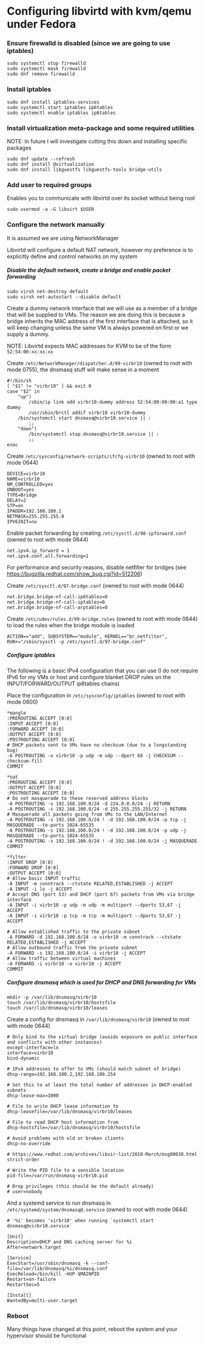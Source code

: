 # Configuring libvirtd with kvm/qemu under Fedora 

### Ensure firewalld is disabled (since we are going to use iptables)

```
sudo systemctl stop firewalld
sudo systemctl mask firewalld
sudo dnf remove firewalld
```

### Install iptables

```
sudo dnf install iptables-services
sudo systemctl start iptables ip6tables
sudo systemctl enable iptables ip6tables
```

### Install virtualization meta-package and some required utilities

NOTE: In future I will investigate cutting this down and installing specific packages

```
sudo dnf update --refresh
sudo dnf install @virtualization
sudo dnf install libguestfs libguestfs-tools bridge-utils
```

### Add user to required groups

Enables you to communicate with libvirtd over its socket without being root

```
sudo usermod -a -G libvirt $USER
```

### Configure the network manually

It is assumed we are using NetworkManager

Libvirtd will configure a default NAT network, however my preference is to explicitly define and control networks on my system

##### Disable the default network, create a bridge and enable packet forwarding

```
sudo virsh net-destroy default
sudo virsh net-autostart --disable default
```

Create a dummy network interface that we will use as a member of a bridge that will be supplied to VMs. The reason we are doing this is because a bridge inherits the MAC address of the first interface that is attached, so it will keep changing unless the same VM is always powered on first or we supply a dummy. 

NOTE: Libvirtd expects MAC addresses for KVM to be of the form `52:54:00:xx:xx:xx`

Create `/etc/NetworkManager/dispatcher.d/99-virbr10` (owned to root with mode 0755), the dnsmasq stuff will make sense in a moment

```
#!/bin/sh
[ "$1" != "virbr10" ] && exit 0
case "$2" in
    "up")
        /sbin/ip link add virbr10-dummy address 52:54:00:00:00:a1 type dummy
        /usr/sbin/brctl addif virbr10 virbr10-dummy
	/bin/systemctl start dnsmasq@virbr10.service || :
        ;;
    "down")
        /bin/systemctl stop dnsmasq@virbr10.service || :
        ;;
esac
```

Create `/etc/sysconfig/network-scripts/ifcfg-virbr10` (owned to root with mode 0644)

```
DEVICE=virbr10
NAME=virbr10
NM_CONTROLLED=yes
ONBOOT=yes
TYPE=Bridge
DELAY=2
STP=on
IPADDR=192.168.100.1
NETMASK=255.255.255.0
IPV6INIT=no
```

Enable packet forwarding by creating `/etc/sysctl.d/98-ipforward.conf` (owned to root with mode 0644)

```
net.ipv4.ip_forward = 1
net.ipv4.conf.all.forwarding=1
```

For performance and security reasons, disable netfilter for bridges (see https://bugzilla.redhat.com/show_bug.cgi?id=512206)

Create `/etc/sysctl.d/97-bridge.conf` (owned to root with mode 0644)

```
net.bridge.bridge-nf-call-ip6tables=0
net.bridge.bridge-nf-call-iptables=0
net.bridge.bridge-nf-call-arptables=0
```

Create `/etc/udev/rules.d/99-bridge.rules` (owned to root with mode 0644) to load the rules when the bridge module is loaded

```
ACTION=="add", SUBSYSTEM=="module", KERNEL=="br_netfilter", RUN+="/sbin/sysctl -p /etc/sysctl.d/97-bridge.conf"
```

##### Configure iptables

The following is a basic IPv4 configuration that you can use (I do not require IPv6 for my VMs or host and configure blanket DROP rules on the INPUT/FORWARD/OUTPUT ip6tables chains)

Place the configuration in `/etc/sysconfig/iptables` (owned to root with mode 0600)

```
*mangle
:PREROUTING ACCEPT [0:0]
:INPUT ACCEPT [0:0]
:FORWARD ACCEPT [0:0]
:OUTPUT ACCEPT [0:0]
:POSTROUTING ACCEPT [0:0]
# DHCP packets sent to VMs have no checksum (due to a longstanding bug)
-A POSTROUTING -o virbr10 -p udp -m udp --dport 68 -j CHECKSUM --checksum-fill
COMMIT

*nat
:PREROUTING ACCEPT [0:0]
:OUTPUT ACCEPT [0:0]
:POSTROUTING ACCEPT [0:0]
# Do not masquerade to these reserved address blocks
-A POSTROUTING -s 192.168.100.0/24 -d 224.0.0.0/24 -j RETURN
-A POSTROUTING -s 192.168.100.0/24 -d 255.255.255.255/32 -j RETURN
# Masquerade all packets going from VMs to the LAN/Internet
-A POSTROUTING -s 192.168.100.0/24 ! -d 192.168.100.0/24 -p tcp -j MASQUERADE --to-ports 1024-65535
-A POSTROUTING -s 192.168.100.0/24 ! -d 192.168.100.0/24 -p udp -j MASQUERADE --to-ports 1024-65535
-A POSTROUTING -s 192.168.100.0/24 ! -d 192.168.100.0/24 -j MASQUERADE
COMMIT

*filter
:INPUT DROP [0:0]
:FORWARD DROP [0:0]
:OUTPUT ACCEPT [0:0]
# Allow basic INPUT traffic
-A INPUT -m conntrack --ctstate RELATED,ESTABLISHED -j ACCEPT
-A INPUT -i lo -j ACCEPT
# Accept DNS (port 53) and DHCP (port 67) packets from VMs via bridge interface
-A INPUT -i virbr10 -p udp -m udp -m multiport --dports 53,67 -j ACCEPT
-A INPUT -i virbr10 -p tcp -m tcp -m multiport --dports 53,67 -j ACCEPT

# Allow established traffic to the private subnet
-A FORWARD -d 192.168.100.0/24 -o virbr10 -m conntrack --ctstate RELATED,ESTABLISHED -j ACCEPT
# Allow outbound traffic from the private subnet
-A FORWARD -s 192.168.100.0/24 -i virbr10 -j ACCEPT
# Allow traffic between virtual machines
-A FORWARD -i virbr10 -o virbr10 -j ACCEPT
COMMIT
```

##### Configure dnsmasq which is used for DHCP and DNS forwarding for VMs

```
mkdir -p /var/lib/dnsmasq/virbr10
touch /var/lib/dnsmasq/virbr10/hostsfile
touch /var/lib/dnsmasq/virbr10/leases
```

Create a config for dnsmasq in `/var/lib/dnsmasq/virbr10` (owned to root with mode 0644)

```
# Only bind to the virtual bridge (avoids exposure on public interface and conflicts with other instances) 
except-interface=lo
interface=virbr10
bind-dynamic

# IPv4 addresses to offer to VMs (should match subnet of bridge)
dhcp-range=192.168.100.2,192.168.100.254

# Set this to at least the total number of addresses in DHCP-enabled subnets
dhcp-lease-max=1000

# File to write DHCP lease information to
dhcp-leasefile=/var/lib/dnsmasq/virbr10/leases

# File to read DHCP host information from
dhcp-hostsfile=/var/lib/dnsmasq/virbr10/hostsfile

# Avoid problems with old or broken clients
dhcp-no-override

# https://www.redhat.com/archives/libvir-list/2010-March/msg00038.html
strict-order

# Write the PID file to a sensible location
pid-file=/var/run/dnsmasq-virbr10.pid

# Drop privileges (this should be the default already)
# user=nobody
```

And a systemd service to run dnsmasq in `/etc/systemd/system/dnsmasq@.service` (owned to root with mode 0644)

```
# '%i' becomes 'virbr10' when running `systemctl start dnsmasq@virbr10.service`

[Unit]
Description=DHCP and DNS caching server for %i
After=network.target

[Service]
ExecStart=/usr/sbin/dnsmasq -k --conf-file=/var/lib/dnsmasq/%i/dnsmasq.conf
ExecReload=/bin/kill -HUP $MAINPID
Restart=on-failure
RestartSec=5

[Install]
WantedBy=multi-user.target
```

### Reboot

Many things have changed at this point, reboot the system and your hypervisor should be functional
